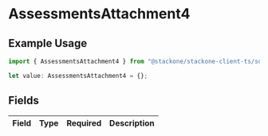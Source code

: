 # AssessmentsAttachment4

## Example Usage

```typescript
import { AssessmentsAttachment4 } from "@stackone/stackone-client-ts/sdk/models/shared";

let value: AssessmentsAttachment4 = {};
```

## Fields

| Field       | Type        | Required    | Description |
| ----------- | ----------- | ----------- | ----------- |